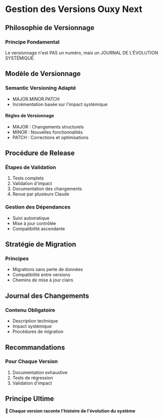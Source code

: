 # Gestion des Versions Ouxy Next

## Philosophie de Versionnage

### Principe Fondamental
Le versionnage n'est PAS un numéro, mais un JOURNAL DE L'ÉVOLUTION SYSTÉMIQUE.

## Modèle de Versionnage

### Semantic Versioning Adapté
- MAJOR.MINOR.PATCH
- Incrémentation basée sur l'impact systémique

#### Règles de Versionnage
- MAJOR : Changements structurels
- MINOR : Nouvelles fonctionnalités
- PATCH : Corrections et optimisations

## Procédure de Release

### Étapes de Validation
1. Tests complets
2. Validation d'impact
3. Documentation des changements
4. Revue par plusieurs Claude

### Gestion des Dépendances
- Suivi automatique
- Mise à jour contrôlée
- Compatibilité ascendante

## Stratégie de Migration

### Principes
- Migrations sans perte de données
- Compatibilité entre versions
- Chemins de mise à jour clairs

## Journal des Changements

### Contenu Obligatoire
- Description technique
- Impact systémique
- Procédures de migration

## Recommandations

### Pour Chaque Version
1. Documentation exhaustive
2. Tests de régression
3. Validation d'impact

## Principe Ultime

**🌟 Chaque version raconte l'histoire de l'évolution du système**